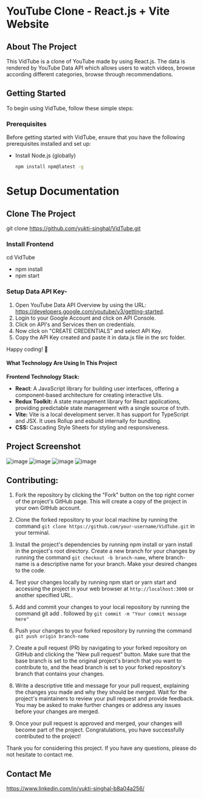 # YouTube Clone - React.js + Vite Website

## About The Project
This VidTube is a clone of YouTube made by using React.js. The data is rendered by YouTube Data API which allows users to watch videos, browse according different categories, browse through recommendations.

<!-- GETTING STARTED -->
## Getting Started
To begin using VidTube, follow these simple steps:

### Prerequisites
Before getting started with VidTube, ensure that you have the following prerequisites installed and set up:
* Install Node.js (globally)
  ```sh
  npm install npm@latest -g
  ```
  
# Setup Documentation

## Clone The Project
git clone https://github.com/yukti-singhal/VidTube.git

### Install Frontend
cd VidTube
- npm install
- npm start

### Setup Data API Key-
1. Open YouTube Data API Overview by using the URL: https://developers.google.com/youtube/v3/getting-started.
2. Login to your Google Account and click on API Console.
3. Click on API's and Services then on credentials.
4. Now click on "CREATE CREDENTIALS" and select API Key.
5. Copy the API Key created and paste it in data.js file in the src folder.

Happy coding! 🚀


#### What Technology Are Using In This Project

**Frontend Technology Stack:** 
- **React**: A JavaScript library for building user interfaces, offering a component-based architecture for creating interactive UIs.
- **Redux Toolkit:** A state management library for React applications, providing predictable state management with a single source of truth.
- **Vite:** Vite is a local development server. It has support for TypeScript and JSX. It uses Rollup and esbuild internally for bundling.
- **CSS:** Cascading Style Sheets for styling and responsiveness.


 ## Project Screenshot
![image](https://github.com/user-attachments/assets/787238be-ae1b-444e-8156-016a57dc0d70)
![image](https://github.com/user-attachments/assets/d6feb054-50ca-43e9-b334-fbfb6f279c33)
![image](https://github.com/user-attachments/assets/5be451fb-a255-4524-9296-81838b97fa02)
![image](https://github.com/user-attachments/assets/3f1efae1-db50-4cfc-82db-e7a986d10165)



## Contributing:

1. Fork the repository by clicking the "Fork" button on the top right corner of the project's GitHub page. This will create a copy of the project in your own GitHub account.

2. Clone the forked repository to your local machine by running the command ``` git clone https://github.com/your-username/VidTube.git ``` in your terminal.

3. Install the project's dependencies by running npm install or yarn install in the project's root directory.
Create a new branch for your changes by running the command ``` git checkout -b branch-name ```, where branch-name is a descriptive name for your branch.
Make your desired changes to the code.

4. Test your changes locally by running npm start or yarn start and accessing the project in your web browser at ``` http://localhost:3000 ``` or another specified URL.
5. Add and commit your changes to your local repository by running the command git add . followed by ``` git commit -m "Your commit message here" ```

6. Push your changes to your forked repository by running the command ``` git push origin branch-name ```

7. Create a pull request (PR) by navigating to your forked repository on GitHub and clicking the "New pull request" button. Make sure that the base branch is set to the original project's branch that you want to contribute to, and the head branch is set to your forked repository's branch that contains your changes.

8. Write a descriptive title and message for your pull request, explaining the changes you made and why they should be merged.
Wait for the project's maintainers to review your pull request and provide feedback. You may be asked to make further changes or address any issues before your changes are merged.

9. Once your pull request is approved and merged, your changes will become part of the project. Congratulations, you have successfully contributed to the project!

Thank you for considering this project. If you have any questions, please do not hesitate to contact me.


## Contact Me
https://www.linkedin.com/in/yukti-singhal-b8a04a256/
